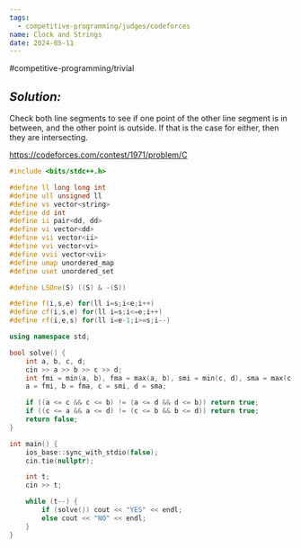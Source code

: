 ```yaml
---
tags:
  - competitive-programming/judges/codeforces
name: Clock and Strings
date: 2024-05-11
---
```

#competitive-programming/trivial 
## _Solution:_
Check both line segments to see if one point of the other line segment is in between, and the other point is outside. If that is the case for either, then they are intersecting.

https://codeforces.com/contest/1971/problem/C
```cpp
#include <bits/stdc++.h>

#define ll long long int
#define ull unsigned ll
#define vs vector<string>
#define dd int
#define ii pair<dd, dd>
#define vi vector<dd>
#define vii vector<ii>
#define vvi vector<vi>
#define vvii vector<vii>
#define umap unordered_map
#define uset unordered_set

#define LSOne(S) ((S) & -(S))

#define f(i,s,e) for(ll i=s;i<e;i++)
#define cf(i,s,e) for(ll i=s;i<=e;i++)
#define rf(i,e,s) for(ll i=e-1;i>=s;i--)

using namespace std;

bool solve() {
    int a, b, c, d;
    cin >> a >> b >> c >> d;
    int fmi = min(a, b), fma = max(a, b), smi = min(c, d), sma = max(c, d);
    a = fmi, b = fma, c = smi, d = sma;

    if ((a <= c && c <= b) != (a <= d && d <= b)) return true;
    if ((c <= a && a <= d) != (c <= b && b <= d)) return true;
    return false;
}

int main() {
    ios_base::sync_with_stdio(false);
    cin.tie(nullptr);

    int t;
    cin >> t;

    while (t--) {
        if (solve()) cout << "YES" << endl;
        else cout << "NO" << endl;
    }
}
```